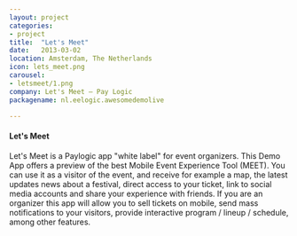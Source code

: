 ```yaml
---
layout: project
categories:
- project
title:  "Let's Meet"
date:   2013-03-02
location: Amsterdam, The Netherlands
icon: lets_meet.png
carousel:
- letsmeet/1.png
company: Let's Meet – Pay Logic
packagename: nl.eelogic.awesomedemolive

---
```

#### Let's Meet

Let's Meet is a Paylogic app "white label" for event organizers. This Demo App offers a preview of the best Mobile Event Experience Tool (MEET). You can use it as a visitor of the event, and receive for example a map, the latest updates news about a festival, direct access to your ticket, link to social media accounts and share your experience with friends. If you are an organizer this app will allow you to sell tickets on mobile, send mass notifications to your visitors, provide interactive program / lineup / schedule, among other features.
